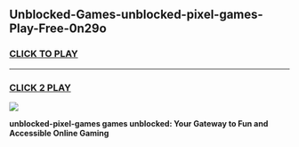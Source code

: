 
## Unblocked-Games-unblocked-pixel-games-Play-Free-0n29o
<h3>
<a href="https://premium76.site?title=unblocked-pixel-games&ref=21A">CLICK TO PLAY</a></h3>
<hr>

<h3>
<a href="https://premium76.site?title=unblocked-pixel-games&ref=21A">CLICK 2 PLAY</a>
  
</h3>

<a href="https://premium76.site?title=unblocked-pixel-games&ref=21A"><img src="https://clearcache.store/games.png"></a>


**unblocked-pixel-games games unblocked: Your Gateway to Fun and Accessible Online Gaming**
